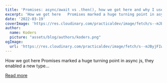 ```yaml
---
title: 'Promises: async/await vs .then(), how we got here and why I use both'
excerpt: 'How we got here   Promises marked a huge turning point in async js, they enabled a new type...'
date: '2022-03-19'
coverImage: 'https://res.cloudinary.com/practicaldev/image/fetch/s--mJByjFIw--/c_imagga_scale,f_auto,fl_progressive,h_420,q_auto,w_1000/https://dev-to-uploads.s3.amazonaws.com/uploads/articles/7kdq72js2t5pqg64i89t.png'
author:
  name: Koders
  picture: "assets/blog/authors/koders.png"
ogImage:
  url: 'https://res.cloudinary.com/practicaldev/image/fetch/s--mJByjFIw--/c_imagga_scale,f_auto,fl_progressive,h_420,q_auto,w_1000/https://dev-to-uploads.s3.amazonaws.com/uploads/articles/7kdq72js2t5pqg64i89t.png'
---
```


How we got here   Promises marked a huge turning point in async js, they enabled a new type...

[Read more](https://dev.to/_hariti/promises-asyncawait-vs-then-how-we-got-here-and-why-i-use-both-emg)
